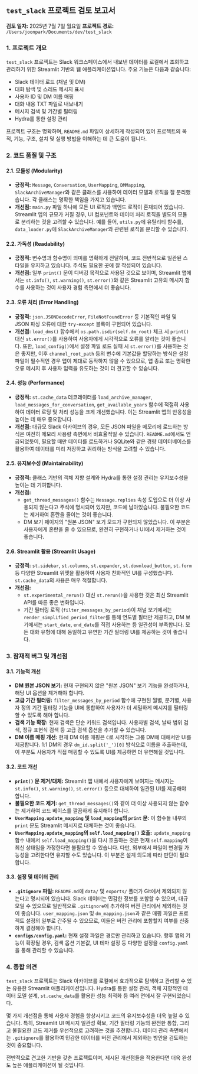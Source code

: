 ## `test_slack` 프로젝트 검토 보고서

**검토 일자:** 2025년 7월 7일 월요일
**프로젝트 경로:** `/Users/joonpark/Documents/dev/test_slack`

### 1. 프로젝트 개요

`test_slack` 프로젝트는 Slack 워크스페이스에서 내보낸 데이터를 로컬에서 조회하고 관리하기 위한 Streamlit 기반의 웹 애플리케이션입니다. 주요 기능은 다음과 같습니다:

*   Slack 데이터 로드 (채널 및 DM)
*   대화 탐색 및 스레드 메시지 표시
*   사용자 ID 및 DM 이름 매핑
*   대화 내용 TXT 파일로 내보내기
*   메시지 검색 및 기간별 필터링
*   Hydra를 통한 설정 관리

프로젝트 구조는 명확하며, `README.md` 파일이 상세하게 작성되어 있어 프로젝트의 목적, 기능, 구조, 설치 및 실행 방법을 이해하는 데 큰 도움이 됩니다.

### 2. 코드 품질 및 구조

#### 2.1. 모듈성 (Modularity)

*   **긍정적:** `Message`, `Conversation`, `UserMapping`, `DMMapping`, `SlackArchiveManager`와 같은 클래스를 사용하여 데이터 모델과 로직을 잘 분리했습니다. 각 클래스는 명확한 책임을 가지고 있습니다.
*   **개선점:** `main.py` 파일 하나에 모든 UI 로직과 백엔드 로직이 혼재되어 있습니다. Streamlit 앱의 규모가 커질 경우, UI 컴포넌트와 데이터 처리 로직을 별도의 모듈로 분리하는 것을 고려할 수 있습니다. 예를 들어, `utils.py`에 유틸리티 함수를, `data_loader.py`에 `SlackArchiveManager`와 관련된 로직을 분리할 수 있습니다.

#### 2.2. 가독성 (Readability)

*   **긍정적:** 변수명과 함수명이 의미를 명확하게 전달하며, 코드 전반적으로 일관된 스타일을 유지하고 있습니다. 주석도 필요한 곳에 잘 작성되어 있습니다.
*   **개선점:** 일부 `print()` 문이 디버깅 목적으로 사용된 것으로 보이며, Streamlit 앱에서는 `st.info()`, `st.warning()`, `st.error()`와 같은 Streamlit 고유의 메시지 함수를 사용하는 것이 사용자 경험 측면에서 더 좋습니다.

#### 2.3. 오류 처리 (Error Handling)

*   **긍정적:** `json.JSONDecodeError`, `FileNotFoundError` 등 기본적인 파일 및 JSON 파싱 오류에 대한 `try-except` 블록이 구현되어 있습니다.
*   **개선점:** `load_dms()` 함수에서 `os.path.isdir(self.dm_root)` 체크 시 `print()` 대신 `st.error()`를 사용하여 사용자에게 시각적으로 오류를 알리는 것이 좋습니다. 또한, `load_config()`에서 설정 파일 로드 실패 시 `st.error()`를 사용하는 것은 좋지만, 이후 `channel_root_path` 등의 변수에 기본값을 할당하는 방식은 설정 파일이 필수적인 경우 앱이 제대로 동작하지 않을 수 있으므로, 앱 종료 또는 명확한 오류 메시지 후 사용자 입력을 유도하는 것이 더 견고할 수 있습니다.

#### 2.4. 성능 (Performance)

*   **긍정적:** `st.cache_data` 데코레이터를 `load_archive_manager`, `load_messages_for_conversation`, `get_available_years` 함수에 적절히 사용하여 데이터 로딩 및 처리 성능을 크게 개선했습니다. 이는 Streamlit 앱의 반응성을 높이는 데 매우 중요합니다.
*   **개선점:** 대규모 Slack 아카이브의 경우, 모든 JSON 파일을 메모리에 로드하는 방식은 여전히 메모리 사용량 측면에서 비효율적일 수 있습니다. `README.md`에서도 언급되었듯이, 필요할 때만 데이터를 로드하거나 SQLite와 같은 경량 데이터베이스를 활용하여 데이터를 미리 저장하고 쿼리하는 방식을 고려할 수 있습니다.

#### 2.5. 유지보수성 (Maintainability)

*   **긍정적:** 클래스 기반의 객체 지향 설계와 Hydra를 통한 설정 관리는 유지보수성을 높이는 데 기여합니다.
*   **개선점:**
    *   `get_thread_messages()` 함수는 `Message.replies` 속성 도입으로 더 이상 사용되지 않는다고 주석에 명시되어 있지만, 코드에 남아있습니다. 불필요한 코드는 제거하여 혼란을 줄이는 것이 좋습니다.
    *   DM 보기 페이지의 "원본 JSON" 보기 모드가 구현되지 않았습니다. 이 부분은 사용자에게 혼란을 줄 수 있으므로, 완전히 구현하거나 UI에서 제거하는 것이 좋습니다.

#### 2.6. Streamlit 활용 (Streamlit Usage)

*   **긍정적:** `st.sidebar`, `st.columns`, `st.expander`, `st.download_button`, `st.form` 등 다양한 Streamlit 위젯을 활용하여 사용자 친화적인 UI를 구성했습니다. `st.cache_data`의 사용은 매우 적절합니다.
*   **개선점:**
    *   `st.experimental_rerun()` 대신 `st.rerun()`을 사용한 것은 최신 Streamlit API를 따른 좋은 변화입니다.
    *   기간 필터링 로직 (`filter_messages_by_period`)이 채널 보기에서는 `render_simplified_period_filter`를 통해 연도별 필터만 제공하고, DM 보기에서는 `start_date`, `end_date`를 직접 사용하는 등 일관성이 부족합니다. 모든 대화 유형에 대해 동일하고 유연한 기간 필터링 UI를 제공하는 것이 좋습니다.

### 3. 잠재적 버그 및 개선점

#### 3.1. 기능적 개선

*   **DM 원본 JSON 보기:** 현재 구현되지 않은 "원본 JSON" 보기 기능을 완성하거나, 해당 UI 옵션을 제거해야 합니다.
*   **고급 기간 필터링:** `filter_messages_by_period` 함수에 구현된 월별, 분기별, 사용자 정의 기간 필터링 기능을 UI에 통합하여 사용자가 더 세밀하게 메시지를 필터링할 수 있도록 해야 합니다.
*   **검색 기능 확장:** 현재 검색은 단순 키워드 검색입니다. 사용자별 검색, 날짜 범위 검색, 정규 표현식 검색 등 고급 검색 옵션을 추가할 수 있습니다.
*   **DM 이름 매핑 개선:** 현재 DM 이름 매핑은 `C`로 시작하는 그룹 DM에 대해서만 UI를 제공합니다. 1:1 DM의 경우 `dm_id.split('_')[0]` 방식으로 이름을 추출하는데, 이 부분도 사용자가 직접 매핑할 수 있도록 UI를 제공하면 더 유연해질 것입니다.

#### 3.2. 코드 개선

*   **`print()` 문 제거/대체:** Streamlit 앱 내에서 사용자에게 보여지는 메시지는 `st.info()`, `st.warning()`, `st.error()` 등으로 대체하여 일관된 UI를 제공해야 합니다.
*   **불필요한 코드 제거:** `get_thread_messages()`와 같이 더 이상 사용되지 않는 함수는 제거하여 코드 베이스를 깔끔하게 유지해야 합니다.
*   **`UserMapping.update_mapping` 및 `load_mapping`의 `print` 문:** 이 함수들 내부의 `print` 문도 Streamlit 메시지로 대체하는 것이 좋습니다.
*   **`UserMapping.update_mapping`의 `self.load_mapping()` 호출:** `update_mapping` 함수 내에서 `self.load_mapping()`을 다시 호출하는 것은 현재 `self.mapping`이 최신 상태임을 가정한다면 불필요할 수 있습니다. 다만, 외부에서 파일이 변경될 가능성을 고려한다면 유지할 수도 있습니다. 이 부분은 설계 의도에 따라 판단이 필요합니다.

#### 3.3. 설정 및 데이터 관리

*   **`.gitignore` 파일:** `README.md`에 `data/` 및 `exports/` 폴더가 Git에서 제외되지 않는다고 명시되어 있습니다. Slack 데이터는 민감한 정보를 포함할 수 있으며, 대규모일 수 있으므로 일반적으로 `.gitignore`에 추가하여 버전 관리에서 제외하는 것이 좋습니다. `user_mapping.json` 및 `dm_mapping.json`과 같은 매핑 파일은 프로젝트 설정의 일부로 간주될 수 있으므로, 이들은 버전 관리에 포함할지 여부를 신중하게 결정해야 합니다.
*   **`configs/config.yaml`:** 현재 설정 파일은 경로만 관리하고 있습니다. 향후 앱의 기능이 확장될 경우, 검색 옵션 기본값, UI 테마 설정 등 다양한 설정을 `config.yaml`을 통해 관리할 수 있습니다.

### 4. 종합 의견

`test_slack` 프로젝트는 Slack 아카이브를 로컬에서 효과적으로 탐색하고 관리할 수 있는 유용한 Streamlit 애플리케이션입니다. Hydra를 통한 설정 관리, 객체 지향적인 데이터 모델 설계, `st.cache_data`를 활용한 성능 최적화 등 여러 면에서 잘 구현되었습니다.

몇 가지 개선점을 통해 사용자 경험을 향상시키고 코드의 유지보수성을 더욱 높일 수 있습니다. 특히, Streamlit UI 메시지 일관성 확보, 기간 필터링 기능의 완전한 통합, 그리고 불필요한 코드 제거를 우선적으로 고려하는 것을 추천합니다. 데이터 관리 측면에서는 `.gitignore`를 활용하여 민감한 데이터를 버전 관리에서 제외하는 방안을 검토하는 것이 중요합니다.

전반적으로 견고한 기반을 갖춘 프로젝트이며, 제시된 개선점들을 적용한다면 더욱 완성도 높은 애플리케이션이 될 것입니다.
